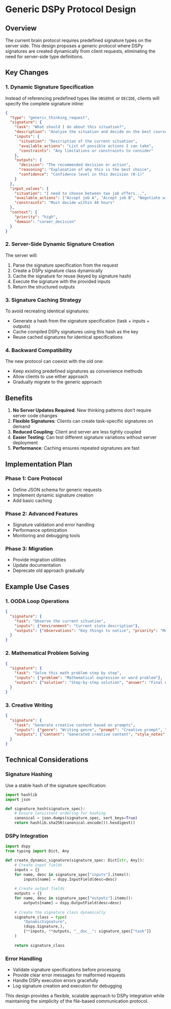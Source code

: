 # Generic DSPy Protocol Design

## Overview

The current brain protocol requires predefined signature types on the server side. This design proposes a generic protocol where DSPy signatures are created dynamically from client requests, eliminating the need for server-side type definitions.

## Key Changes

### 1. Dynamic Signature Specification

Instead of referencing predefined types like `OBSERVE` or `DECIDE`, clients will specify the complete signature inline:

```json
{
  "type": "generic_thinking_request",
  "signature": {
    "task": "What should I do about this situation?",
    "description": "Analyze the situation and decide on the best course of action",
    "inputs": {
      "situation": "Description of the current situation",
      "available_actions": "List of possible actions I can take",
      "constraints": "Any limitations or constraints to consider"
    },
    "outputs": {
      "decision": "The recommended decision or action",
      "reasoning": "Explanation of why this is the best choice",
      "confidence": "Confidence level in this decision (0-1)"
    }
  },
  "input_values": {
    "situation": "I need to choose between two job offers...",
    "available_actions": ["Accept job A", "Accept job B", "Negotiate with both"],
    "constraints": "Must decide within 48 hours"
  },
  "context": {
    "priority": "high",
    "domain": "career_decision"
  }
}
```

### 2. Server-Side Dynamic Signature Creation

The server will:
1. Parse the signature specification from the request
2. Create a DSPy signature class dynamically
3. Cache the signature for reuse (keyed by signature hash)
4. Execute the signature with the provided inputs
5. Return the structured outputs

### 3. Signature Caching Strategy

To avoid recreating identical signatures:
- Generate a hash from the signature specification (task + inputs + outputs)
- Cache compiled DSPy signatures using this hash as the key
- Reuse cached signatures for identical specifications

### 4. Backward Compatibility

The new protocol can coexist with the old one:
- Keep existing predefined signatures as convenience methods
- Allow clients to use either approach
- Gradually migrate to the generic approach

## Benefits

1. **No Server Updates Required**: New thinking patterns don't require server code changes
2. **Flexible Signatures**: Clients can create task-specific signatures on demand
3. **Reduced Coupling**: Client and server are less tightly coupled
4. **Easier Testing**: Can test different signature variations without server deployment
5. **Performance**: Caching ensures repeated signatures are fast

## Implementation Plan

### Phase 1: Core Protocol
- Define JSON schema for generic requests
- Implement dynamic signature creation
- Add basic caching

### Phase 2: Advanced Features
- Signature validation and error handling
- Performance optimization
- Monitoring and debugging tools

### Phase 3: Migration
- Provide migration utilities
- Update documentation
- Deprecate old approach gradually

## Example Use Cases

### 1. OODA Loop Operations
```json
{
  "signature": {
    "task": "Observe the current situation",
    "inputs": {"environment": "Current state description"},
    "outputs": {"observations": "Key things to notice", "priority": "Most important item"}
  }
}
```

### 2. Mathematical Problem Solving
```json
{
  "signature": {
    "task": "Solve this math problem step by step",
    "inputs": {"problem": "Mathematical expression or word problem"},
    "outputs": {"solution": "Step-by-step solution", "answer": "Final numerical answer"}
  }
}
```

### 3. Creative Writing
```json
{
  "signature": {
    "task": "Generate creative content based on prompts",
    "inputs": {"genre": "Writing genre", "prompt": "Creative prompt", "length": "Desired length"},
    "outputs": {"content": "Generated creative content", "style_notes": "Notes about the style used"}
  }
}
```

## Technical Considerations

### Signature Hashing
Use a stable hash of the signature specification:
```python
import hashlib
import json

def signature_hash(signature_spec):
    # Ensure consistent ordering for hashing
    canonical = json.dumps(signature_spec, sort_keys=True)
    return hashlib.sha256(canonical.encode()).hexdigest()
```

### DSPy Integration
```python
import dspy
from typing import Dict, Any

def create_dynamic_signature(signature_spec: Dict[str, Any]):
    # Create input fields
    inputs = {}
    for name, desc in signature_spec["inputs"].items():
        inputs[name] = dspy.InputField(desc=desc)
    
    # Create output fields  
    outputs = {}
    for name, desc in signature_spec["outputs"].items():
        outputs[name] = dspy.OutputField(desc=desc)
    
    # Create the signature class dynamically
    signature_class = type(
        "DynamicSignature",
        (dspy.Signature,),
        {**inputs, **outputs, "__doc__": signature_spec["task"]}
    )
    
    return signature_class
```

### Error Handling
- Validate signature specifications before processing
- Provide clear error messages for malformed requests
- Handle DSPy execution errors gracefully
- Log signature creation and execution for debugging

This design provides a flexible, scalable approach to DSPy integration while maintaining the simplicity of the file-based communication protocol.

